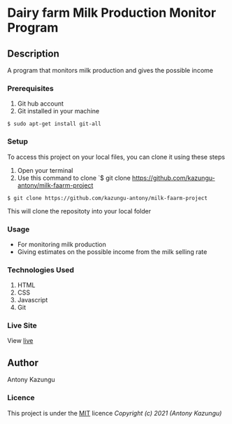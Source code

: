 # Dairy farm Milk Production Monitor Program
## Description
A program that monitors milk production and gives the possible income
### Prerequisites
1. Git hub account
2. Git installed in your machine
```
$ sudo apt-get install git-all
```
### Setup
To access this project on your local files, you can clone it using these steps
1. Open your terminal
1. Use this command to clone `$ git clone https://github.com/kazungu-antony/milk-faarm-project
```
$ git clone https://github.com/kazungu-antony/milk-faarm-project
```
 This will clone the repositoty into your local folder
### Usage
* For monitoring milk production
* Giving estimates on the possible income from the milk selling rate
### Technologies Used
1. HTML
2. CSS
3. Javascript
4. Git
### Live Site
View [live](https://kazungu-antony.github.io/milk-faarm-project/)
## Author
Antony Kazungu
### Licence
This project is under the  [MIT]([Licence]) licence
*Copyright (c) 2021 (Antony Kazungu)*


